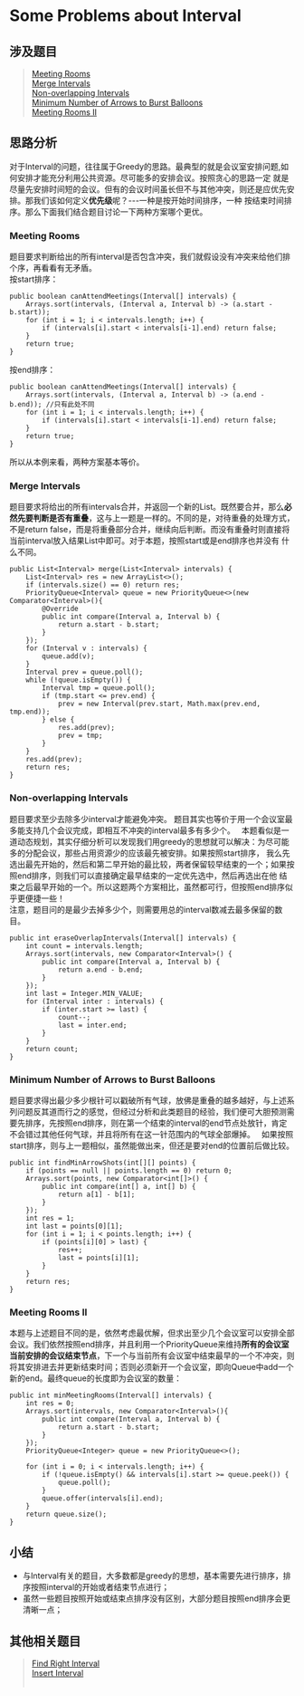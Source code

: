 # Some Problems about Interval

## 涉及题目
> [Meeting Rooms](https://leetcode.com/problems/meeting-rooms/description/)  
> [Merge Intervals](https://leetcode.com/problems/merge-intervals/description/)  
> [Non-overlapping Intervals](https://leetcode.com/problems/non-overlapping-intervals/description/)  
> [Minimum Number of Arrows to Burst Balloons](https://leetcode.com/problems/minimum-number-of-arrows-to-burst-balloons/description/)  
> [Meeting Rooms II](https://leetcode.com/problems/meeting-rooms-ii/description/)  



## 思路分析
对于Interval的问题，往往属于Greedy的思路。最典型的就是会议室安排问题,如何安排才能充分利用公共资源。尽可能多的安排会议。按照贪心的思路一定
就是尽量先安排时间短的会议。但有的会议时间虽长但不与其他冲突，则还是应优先安排。那我们该如何定义**优先级**呢？---一种是按开始时间排序，一种
按结束时间排序。那么下面我们结合题目讨论一下两种方案哪个更优。

### Meeting Rooms
题目要求判断给出的所有interval是否包含冲突，我们就假设没有冲突来给他们排个序，再看看有无矛盾。  
按start排序：

    public boolean canAttendMeetings(Interval[] intervals) {
        Arrays.sort(intervals, (Interval a, Interval b) -> (a.start - b.start));
        for (int i = 1; i < intervals.length; i++) {
            if (intervals[i].start < intervals[i-1].end) return false;
        }
        return true;
    }
按end排序：

    public boolean canAttendMeetings(Interval[] intervals) {
        Arrays.sort(intervals, (Interval a, Interval b) -> (a.end - b.end)); //只有此处不同
        for (int i = 1; i < intervals.length; i++) {
            if (intervals[i].start < intervals[i-1].end) return false;
        }
        return true;
    }

所以从本例来看，两种方案基本等价。

### Merge Intervals
题目要求将给出的所有intervals合并，并返回一个新的List。既然要合并，那么**必然先要判断是否有重叠**，这与上一题是一样的。不同的是，对待重叠的处理方式，
不是return false，而是将重叠部分合并，继续向后判断。而没有重叠时则直接将当前interval放入结果List中即可。对于本题，按照start或是end排序也并没有
什么不同。

    public List<Interval> merge(List<Interval> intervals) {
        List<Interval> res = new ArrayList<>();
        if (intervals.size() == 0) return res;
        PriorityQueue<Interval> queue = new PriorityQueue<>(new Comparator<Interval>(){
            @Override
            public int compare(Interval a, Interval b) {
                return a.start - b.start;
            }
        });
        for (Interval v : intervals) {
            queue.add(v);
        }
        Interval prev = queue.poll();
        while (!queue.isEmpty()) {
            Interval tmp = queue.poll();
            if (tmp.start <= prev.end) {
                prev = new Interval(prev.start, Math.max(prev.end, tmp.end));
            } else {
                res.add(prev);
                prev = tmp;
            }
        }
        res.add(prev);
        return res;
    }
    
### Non-overlapping Intervals
题目要求至少去除多少interval才能避免冲突。 题目其实也等价于用一个会议室最多能支持几个会议完成，即相互不冲突的interval最多有多少个。  
本题看似是一道动态规划，其实仔细分析可以发现我们用greedy的思想就可以解决：为尽可能多的分配会议，那些占用资源少的应该最先被安排。如果按照start排序，
我么先选出最先开始的，然后和第二早开始的最比较，两者保留较早结束的一个；如果按照end排序，则我们可以直接确定最早结束的一定优先选中，然后再选出在他
结束之后最早开始的一个。所以这题两个方案相比，虽然都可行，但按照end排序似乎更便捷一些！  
注意，题目问的是最少去掉多少个，则需要用总的interval数减去最多保留的数目。

    public int eraseOverlapIntervals(Interval[] intervals) {
        int count = intervals.length;
        Arrays.sort(intervals, new Comparator<Interval>() {
            public int compare(Interval a, Interval b) {
                return a.end - b.end;
            }
        });
        int last = Integer.MIN_VALUE;
        for (Interval inter : intervals) {
            if (inter.start >= last) {
                count--;
                last = inter.end;
            }
        }
        return count;
    }

### Minimum Number of Arrows to Burst Balloons
题目要求得出最少多少根针可以戳破所有气球，放佛是重叠的越多越好，与上述系列问题反其道而行之的感觉，但经过分析和此类题目的经验，我们便可大胆预测需要先排序，先按照end排序，则在第一个结束的interval的end节点处放针，肯定不会错过其他任何气球，并且将所有在这一针范围内的气球全部爆掉。  
如果按照start排序，则与上一题相似，虽然能做出来，但还是要对end的位置前后做比较。

    public int findMinArrowShots(int[][] points) {
        if (points == null || points.length == 0) return 0;
        Arrays.sort(points, new Comparator<int[]>() {
            public int compare(int[] a, int[] b) {
                return a[1] - b[1];
            }
        });
        int res = 1;
        int last = points[0][1];
        for (int i = 1; i < points.length; i++) {
            if (points[i][0] > last) {
                res++;
                last = points[i][1];
            }
        }
        return res;
    }

### Meeting Rooms II
本题与上述题目不同的是，依然考虑最优解，但求出至少几个会议室可以安排全部会议。我们依然按照end排序，并且利用一个PriorityQueue来维持**所有的会议室
当前安排的会议结束节点**，下一个与当前所有会议室中结束最早的一个不冲突，则将其安排进去并更新结束时间；否则必须新开一个会议室，即向Queue中add一个新的end。最终queue的长度即为会议室的数量：

    public int minMeetingRooms(Interval[] intervals) {
        int res = 0;
        Arrays.sort(intervals, new Comparator<Interval>(){
            public int compare(Interval a, Interval b) {
                return a.start - b.start;
            }
        });
        PriorityQueue<Integer> queue = new PriorityQueue<>();
        
        for (int i = 0; i < intervals.length; i++) {
            if (!queue.isEmpty() && intervals[i].start >= queue.peek()) {
                queue.poll();
            }
            queue.offer(intervals[i].end);
        }
        return queue.size();
    }


## 小结
+ 与Interval有关的题目，大多数都是greedy的思想，基本需要先进行排序，排序按照interval的开始或者结束节点进行；
+ 虽然一些题目按照开始或结束点排序没有区别，大部分题目按照end排序会更清晰一点；


## 其他相关题目
> [Find Right Interval](https://leetcode.com/problems/find-right-interval/description/)  
> [Insert Interval](https://leetcode.com/problems/insert-interval/description/)  
> []()  
> []()  

